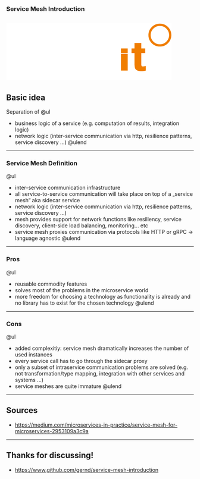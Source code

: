 ### Service Mesh Introduction
![Logo](jambit_logo.png)
---
## Basic idea
Separation of 
@ul
- business logic of a service (e.g. computation of results, integration logic)
- network logic (inter-service communication via http, resilience patterns, service discovery …)
@ulend
---
### Service Mesh Definition
@ul
- inter-service communication infrastructure
- all service-to-service communication will take place on top of a „service mesh“ aka sidecar service
- network logic (inter-service communication via http, resilience patterns, service discovery …)
- mesh provides support for network functions like resiliency, service discovery, client-side load balancing, monitoring... etc
- service mesh proxies communication via protocols like HTTP or gRPC -> language agnostic
@ulend
---
### Pros
@ul
- reusable commodity features
- solves most of the problems in the microservice world
- more freedom for choosing a technology as functionality is already and no library has to exist for the chosen technology
@ulend
---
### Cons
@ul
- added complexitiy: service mesh dramatically increases the number of used instances
- every service call has to go through the sidecar proxy
- only a subset of intraservice communication problems are solved (e.g. not transformation/type mapping, integration with other services and systems …)
- service meshes are quite immature
@ulend
---
## Sources 
- https://medium.com/microservices-in-practice/service-mesh-for-microservices-2953109a3c9a
--- 
## Thanks for discussing!
- https://www.github.com/gernd/service-mesh-introduction
